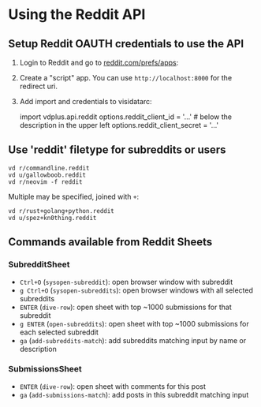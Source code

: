 # Using the Reddit API

## Setup Reddit OAUTH credentials to use the API

1. Login to Reddit and go to [reddit.com/prefs/apps](https://www.reddit.com/prefs/apps):

2. Create a "script" app.  You can use `http://localhost:8000` for the redirect uri.

3. Add import and credentials to visidatarc:

    import vdplus.api.reddit
    options.reddit_client_id = '...'      # below the description in the upper left
    options.reddit_client_secret = '...'

## Use 'reddit' filetype for subreddits or users

    vd r/commandline.reddit
    vd u/gallowboob.reddit
    vd r/neovim -f reddit

Multiple may be specified, joined with `+`:

    vd r/rust+golang+python.reddit
    vd u/spez+kn0thing.reddit

## Commands available from Reddit Sheets

### SubredditSheet

- `Ctrl+O` (`sysopen-subreddit`): open browser window with subreddit
- `g Ctrl+O` (`sysopen-subreddits`): open browser windows with all selected subreddits
- `ENTER` (`dive-row`): open sheet with top ~1000 submissions for that subreddit
- `g ENTER` (`open-subreddits`): open sheet with top ~1000 submissions for each selected subreddit
- `ga` (`add-subreddits-match`): add subreddits matching input by name or description

### SubmissionsSheet

- `ENTER` (`dive-row`): open sheet with comments for this post
- `ga` (`add-submissions-match`): add posts in this subreddit matching input
